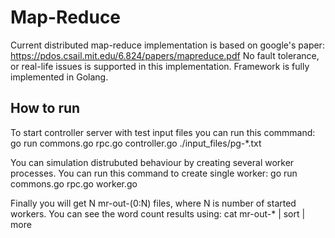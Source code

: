 # Map-Reduce

Current distributed map-reduce implementation is based on google's paper: https://pdos.csail.mit.edu/6.824/papers/mapreduce.pdf
No fault tolerance, or real-life issues is supported in this implementation.
Framework is fully implemented in Golang. 

## How to run

To start controller server with test input files you can run this commmand:
go run commons.go rpc.go controller.go ./input_files/pg-*.txt

You can simulation distrubuted behaviour by creating several worker processes.
You can run this command to create single worker:
go run commons.go rpc.go worker.go

Finally you will get N mr-out-(0:N) files, where N is number of started workers.
You can see the word count results using: cat mr-out-* | sort | more 
